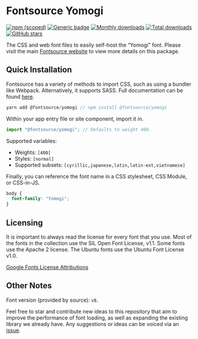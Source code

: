 # Fontsource Yomogi

[![npm (scoped)](https://img.shields.io/npm/v/@fontsource/yomogi?color=brightgreen)](https://www.npmjs.com/package/@fontsource/yomogi) [![Generic badge](https://img.shields.io/badge/fontsource-passing-brightgreen)](https://github.com/fontsource/fontsource) [![Monthly downloads](https://badgen.net/npm/dm/@fontsource/yomogi)](https://github.com/fontsource/fontsource) [![Total downloads](https://badgen.net/npm/dt/@fontsource/yomogi)](https://github.com/fontsource/fontsource) [![GitHub stars](https://img.shields.io/github/stars/fontsource/fontsource.svg?style=social&label=Star)](https://github.com/fontsource/fontsource/stargazers)

The CSS and web font files to easily self-host the “Yomogi” font. Please visit the main [Fontsource website](https://fontsource.org/fonts/yomogi) to view more details on this package.

## Quick Installation

Fontsource has a variety of methods to import CSS, such as using a bundler like Webpack. Alternatively, it supports SASS. Full documentation can be found [here](https://fontsource.org/docs/introduction).

```javascript
yarn add @fontsource/yomogi // npm install @fontsource/yomogi
```

Within your app entry file or site component, import it in.

```javascript
import "@fontsource/yomogi"; // Defaults to weight 400.
```

Supported variables:

- Weights: `[400]`
- Styles: `[normal]`
- Supported subsets: `[cyrillic,japanese,latin,latin-ext,vietnamese]`

Finally, you can reference the font name in a CSS stylesheet, CSS Module, or CSS-in-JS.

```css
body {
  font-family: "Yomogi";
}
```



## Licensing

It is important to always read the license for every font that you use.
Most of the fonts in the collection use the SIL Open Font License, v1.1. Some fonts use the Apache 2 license. The Ubuntu fonts use the Ubuntu Font License v1.0.

[Google Fonts License Attributions](https://fonts.google.com/attribution)

## Other Notes

Font version (provided by source): `v8`.

Feel free to star and contribute new ideas to this repository that aim to improve the performance of font loading, as well as expanding the existing library we already have. Any suggestions or ideas can be voiced via an [issue](https://github.com/fontsource/fontsource/issues).

